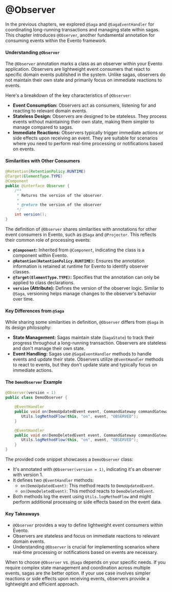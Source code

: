 # @Observer

In the previous chapters, we explored `@Saga` and `@SagaEventHandler` for coordinating long-running transactions and managing state within sagas. This chapter introduces `@Observer`, another fundamental annotation for consuming events within the Evento framework.

#### Understanding `@Observer`

The `@Observer` annotation marks a class as an observer within your Evento application. Observers are lightweight event consumers that react to specific domain events published in the system. Unlike sagas, observers do not maintain their own state and primarily focus on immediate reactions to events.

Here's a breakdown of the key characteristics of `@Observer`:

* **Event Consumption:** Observers act as consumers, listening for and reacting to relevant domain events.
* **Stateless Design:** Observers are designed to be stateless. They process events without maintaining their own state, making them simpler to manage compared to sagas.
* **Immediate Reactions:** Observers typically trigger immediate actions or side effects upon receiving an event. They are suitable for scenarios where you need to perform real-time processing or notifications based on events.

#### Similarities with Other Consumers

```java
@Retention(RetentionPolicy.RUNTIME)
@Target(ElementType.TYPE)
@Component
public @interface Observer {
    /**
     * Returns the version of the observer.
     *
     * @return the version of the observer
     */
    int version();
}
```

The definition of `@Observer` shares similarities with annotations for other event consumers in Evento, such as `@Saga` and `@Projector`. This reflects their common role of processing events:

* **`@Component`:** Inherited from `@Component`, indicating the class is a component within Evento.
* **`@Retention(RetentionPolicy.RUNTIME)`:** Ensures the annotation information is retained at runtime for Evento to identify observer classes.
* **`@Target(ElementType.TYPE)`:** Specifies that the annotation can only be applied to class declarations.
* **`version` (Attribute):** Defines the version of the observer logic. Similar to `@Saga`, versioning helps manage changes to the observer's behavior over time.

#### Key Differences from `@Saga`

While sharing some similarities in definition, `@Observer` differs from `@Saga` in its design philosophy:

* **State Management:** Sagas maintain state (`SagaState`) to track their progress throughout a long-running transaction. Observers are stateless and don't manage their own state.
* **Event Handling:** Sagas use `@SagaEventHandler` methods to handle events and update their state. Observers utilize `@EventHandler` methods to react to events, but they don't update state and typically focus on immediate actions.

#### The `DemoObserver` Example

```java
@Observer(version = 1)
public class DemoObserver {

    @EventHandler
    public void on(DemoUpdatedEvent event, CommandGateway commandGateway) {
       Utils.logMethodFlow(this, "on", event, "OBSERVED");
    }

    @EventHandler
    public void on(DemoDeletedEvent event, CommandGateway commandGateway) {
       Utils.logMethodFlow(this, "on", event, "OBSERVED");
    }
}
```

The provided code snippet showcases a `DemoObserver` class:

* It's annotated with `@Observer(version = 1)`, indicating it's an observer with version 1.
* It defines two `@EventHandler` methods:
  * `on(DemoUpdatedEvent)`: This method reacts to `DemoUpdatedEvent`.
  * `on(DemoDeletedEvent)`: This method reacts to `DemoDeletedEvent`.
* Both methods log the event using `Utils.logMethodFlow` and might perform additional processing or side effects based on the event data.

#### Key Takeaways

* `@Observer` provides a way to define lightweight event consumers within Evento.
* Observers are stateless and focus on immediate reactions to relevant domain events.
* Understanding `@Observer` is crucial for implementing scenarios where real-time processing or notifications based on events are necessary.

When to choose `@Observer` vs. `@Saga` depends on your specific needs. If you require complex state management and coordination across multiple events, sagas are the better option. If your use case involves simpler reactions or side effects upon receiving events, observers provide a lightweight and efficient approach.
